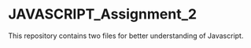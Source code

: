 # JAVASCRIPT_Assignment_2
This repository contains two files for better understanding of Javascript.
